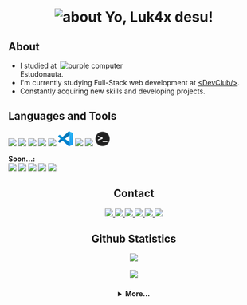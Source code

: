<h1 align="center">
<img width="40" alt="about" src="https://raw.github.com/elizarov/elizarov/master/about.png"> Yo, Luk4x desu!
</h1>

<h2 align="left">About</h2>
<img src="https://raw.githubusercontent.com/MicaelliMedeiros/micaellimedeiros/master/image/computer-illustration.png" width="400px" align="right" alt="purple computer">

<ul align="left">
    <li>I studied at <a href"https://estudonauta.com">Estudonauta</a>.</li>
    <li>I'm currently studying Full-Stack web development at <a href="https://devclub.rodolfomori.com.br/">&lt;DevClub/&gt;</a>.</li>
    <li>Constantly acquiring new skills and developing projects.</li>
</ul>

<h2 align="left">Languages and Tools</h2>
<p align="left">
  <code><img height="30" src="https://img.shields.io/badge/JavaScript-F7DF1E?style=for-the-badge&logo=javascript&logoColor=black"></code>
  <code><img height="30" src="https://img.shields.io/badge/HTML5-E34F26?style=for-the-badge&logo=html5&logoColor=white"></code>
  <code><img height="30" src="https://img.shields.io/badge/CSS3-1572B6?style=for-the-badge&logo=css3&logoColor=white"></code>
  <code><img height="30" src="https://img.shields.io/badge/Git-E34F26?style=for-the-badge&logo=git&logoColor=white"></code>
  <code><img height="30" src="https://img.shields.io/badge/-Figma-333333?style=flat&logo=figma&logoColor=007ACC"></code>
  <code><img height="30" src="https://raw.githubusercontent.com/github/explore/80688e429a7d4ef2fca1e82350fe8e3517d3494d/topics/visual-studio-code/visual-studio-code.png"></code>
  <code><img height="30" src="https://img.shields.io/badge/Windows-017AD7?style=for-the-badge&logo=windows&logoColor=white"></code>
  <code><img height="30" src="https://img.shields.io/badge/Linux-E34F26?style=for-the-badge&logo=linux&logoColor=black"></code>
  <code><img height="30" src="https://raw.githubusercontent.com/github/explore/80688e429a7d4ef2fca1e82350fe8e3517d3494d/topics/terminal/terminal.png"></code>
  <br>
  <p align="left"><strong>Soon...:</strong>
    <br>
    <code><img height="30" src="https://img.shields.io/badge/Node.js-43853D?style=for-the-badge&logo=node.js&logoColor=white"></code>
    <code><img height="30" src="https://img.shields.io/badge/TypeScript-007ACC?style=for-the-badge&logo=typescript&logoColor=white"></code>
    <code><img height="30" src="https://img.shields.io/badge/React-20232A?style=for-the-badge&logo=react&logoColor=61DAFB"></code>
    <code><img height="30" src="https://img.shields.io/badge/React_Native-20232A?style=for-the-badge&logo=react&logoColor=61DAFB"></code>
    <code><img height="30" src="https://img.shields.io/badge/React-20232A?style=for-the-badge&logo=react&logoColor=61DAFB"></code>
  </p>
</p>

<h2 align="center">Contact</h2>
<p align="center">
  <a href="mailto:luk4xm4ciel@gmail.com" alt="Gmail">
  <img src="https://img.shields.io/badge/Gmail-D14836?style=for-the-badge&logo=gmail&logoColor=white">
  </a>
  
  <a href="#" alt="Linkedin">
    <img src="https://img.shields.io/badge/Telegram-2CA5E0?style=for-the-badge&logo=telegram&logoColor=white">
  </a>
  
  <a href="#" alt="Telegram">
    <img src="https://img.shields.io/badge/Telegram-2CA5E0?style=for-the-badge&logo=telegram&logoColor=white">
  </a>

  <a href="#" alt="WhatsApp">
    <img src="https://img.shields.io/badge/WhatsApp-25D366?style=for-the-badge&logo=whatsapp&logoColor=white">
  </a>

  <a href="#" alt="Facebook">
    <img src="https://img.shields.io/badge/Facebook-1877F2?style=for-the-badge&logo=facebook&logoColor=white">
  </a>

  <a href="#" alt="Instagram">
    <img src="https://img.shields.io/badge/Instagram-E4405F?style=for-the-badge&logo=instagram&logoColor=white">
  </a>
</p>

<h2 align="center">Github Statistics</h2>
<p align="center">
  <a href="https://github.com/Luk4x">
    <img src="https://github-readme-stats.vercel.app/api?username=Luk4x&show_icons=true&theme=tokyonight">
  </a>
</p>
<p align="center">
  <a href="https://github.com/Luk4x">
    <img src="https://github-readme-stats.vercel.app/api/top-langs/?username=Luk4x&langs_count=8&theme=tokyonight">
  </a>
</p>

<h4 align="center"/>
<details>
<summary>More...</summary>
</details>

<!--
- 🔭 I’m currently working on ...
- 🌱 I’m currently learning ...
- 👯 I’m looking to collaborate on ...
- 🤔 I’m looking for help with ...
- 💬 Ask me about ...
- 📫 How to reach me: ...
- 😄 Pronouns: ...
- ⚡ Fun fact: ...
-->
